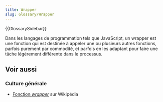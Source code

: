 ```yaml
---
title: Wrapper
slug: Glossary/Wrapper
---
```


{{GlossarySidebar}}

Dans les langages de programmation tels que JavaScript, un wrapper est une fonction qui est destinée à appeler une ou plusieurs autres fonctions, parfois purement par commodité, et parfois en les adaptant pour faire une tâche légèrement différente dans le processus.

## Voir aussi

### Culture générale

- [Fonction <i lang="en">wrapper</i>](https://fr.wikipedia.org/wiki/Fonction_wrapper) sur Wikipédia
